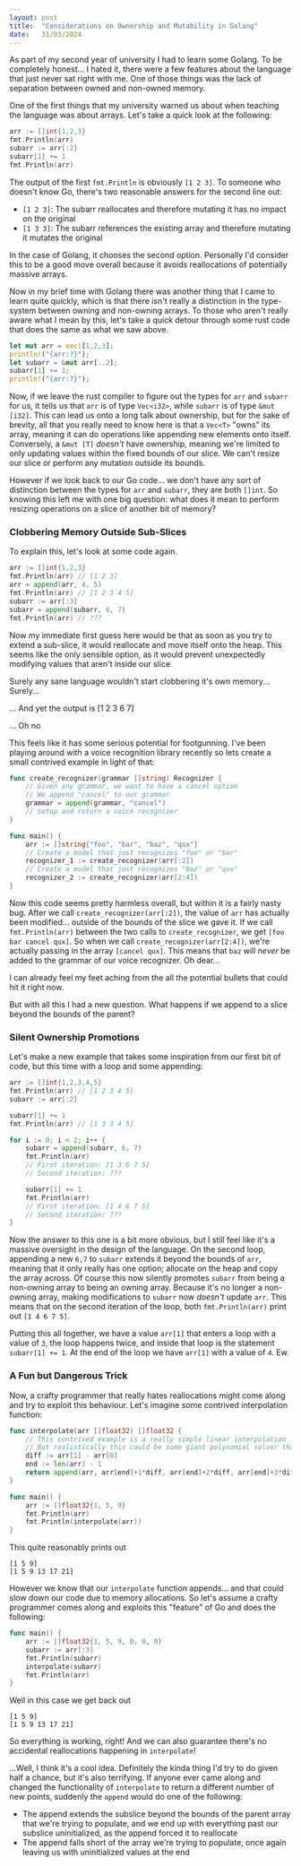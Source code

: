 ```yaml
---
layout: post
title:  "Considerations on Ownership and Mutability in Golang"
date:   31/03/2024
---
```


As part of my second year of university I had to learn some Golang. To be completely honest... I hated it, there were a few features about the language that just never sat right with me. One of those things was the lack of separation between owned and non-owned memory.

One of the first things that my university warned us about when teaching the language was about arrays. Let's take a quick look at the following:
```go
arr := []int{1,2,3}
fmt.Println(arr)
subarr := arr[:2]
subarr[1] += 1
fmt.Println(arr)
```

The output of the first `fmt.Println` is obviously `[1 2 3]`. To someone who doesn't know Go, there's two reasonable answers for the second line out:
- `[1 2 3]`: The subarr reallocates and therefore mutating it has no impact on the original
- `[1 3 3]`: The subarr references the existing array and therefore mutating it mutates the original

In the case of Golang, it chooses the second option. Personally I'd consider this to be a good move overall because it avoids reallocations of potentially massive arrays.

Now in my brief time with Golang there was another thing that I came to learn quite quickly, which is that there isn't really a distinction in the type-system between owning and non-owning arrays. To those who aren't really aware what I mean by this, let's take a quick detour through some rust code that does the same as what we saw above.

```rs
let mut arr = vec![1,2,3];
println!("{arr:?}");
let subarr = &mut arr[..2];
subarr[1] += 1;
println!("{arr:?}");
```

Now, if we leave the rust compiler to figure out the types for `arr` and `subarr` for us, it tells us that `arr` is of type `Vec<i32>`, while `subarr` is of type `&mut [i32]`. This can lead us onto a long talk about ownership, but for the sake of brevity, all that you really need to know here is that a `Vec<T>` "owns" its array, meaning it can do operations like appending new elements onto itself. Conversely, a `&mut [T]` *doesn't* have ownership, meaning we're limited to only updating values within the fixed bounds of our slice. We can't resize our slice or perform any mutation outside its bounds.

However if we look back to our Go code... we don't have any sort of distinction between the types for `arr` and `subarr`, they are both `[]int`. So knowing this left me with one big question: what does it mean to perform resizing operations on a slice of another bit of memory?

### Clobbering Memory Outside Sub-Slices

To explain this, let's look at some code again.

```go
arr := []int{1,2,3}
fmt.Println(arr) // [1 2 3]
arr = append(arr, 4, 5)
fmt.Println(arr) // [1 2 3 4 5]
subarr := arr[:3]
subarr = append(subarr, 6, 7)
fmt.Println(arr) // ???
```

Now my immediate first guess here would be that as soon as you try to extend a sub-slice, it would reallocate and move itself onto the heap. This seems like the only sensible option, as it would prevent unexpectedly modifying values that aren't inside our slice.

Surely any sane language wouldn't start clobbering it's own memory... Surely...

... And yet the output is [1 2 3 6 7]

... Oh no

This feels like it has some serious potential for footgunning. I've been playing around with a voice recognition library recently so lets create a small contrived example in light of that:
```go
func create_recognizer(grammar []string) Recognizer {
    // Given any grammar, we want to have a cancel option
    // We append "cancel" to our grammar
    grammar = append(grammar, "cancel")
    // Setup and return a voice recognizer
}

func main() {
    arr := []string{"foo", "bar", "baz", "qux"}
    // Create a model that just recognizes "foo" or "bar"
    recognizer_1 := create_recognizer(arr[:2])
    // Create a model that just recognizes "baz" or "qux"
    recognizer_2 := create_recognizer(arr[2:4])
}
```

Now this code seems pretty harmless overall, but within it is a fairly nasty bug. After we call `create_recognizer(arr[:2])`, the value of `arr` has actually been modified... outside of the bounds of the slice we gave it. If we call `fmt.Println(arr)` between the two calls to `create_recognizer`, we get `[foo bar cancel qux]`. So when we call `create_recognizer(arr[2:4])`, we're actually passing in the array `[cancel qux]`. This means that `baz` will *never* be added to the grammar of our voice recognizer. Oh dear...

I can already feel my feet aching from the all the potential bullets that could hit it right now.

But with all this I had a new question. What happens if we append to a slice beyond the bounds of the parent?

### Silent Ownership Promotions

Let's make a new example that takes some inspiration from our first bit of code, but this time with a loop and some appending:

```go
arr := []int{1,2,3,4,5}
fmt.Println(arr) // [1 2 3 4 5]
subarr := arr[:2]

subarr[1] += 1
fmt.Println(arr) // [1 3 3 4 5]

for i := 0; i < 2; i++ {
    subarr = append(subarr, 6, 7)
    fmt.Println(arr)
    // First iteration: [1 3 6 7 5]
    // Second iteration: ???

    subarr[1] += 1
    fmt.Println(arr)
    // First iteration: [1 4 6 7 5]
    // Second iteration: ???
}
```

Now the answer to this one is a bit more obvious, but I still feel like it's a massive oversight in the design of the language. On the second loop, appending a new `6,7` to `subarr` extends it beyond the bounds of `arr`, meaning that it only really has one option; allocate on the heap and copy the array across. Of course this now silently promotes `subarr` from being a non-owning array to being an owning array. Because it's no longer a non-owning array, making modifications to `subarr` now *doesn't* update `arr`. This means that on the second iteration of the loop, both `fmt.Println(arr)` print out `[1 4 6 7 5]`.

Putting this all together, we have a value `arr[1]` that enters a loop with a value of `3`, the loop happens twice, and inside that loop is the statement `subarr[1] += 1`. At the end of the loop we have `arr[1]` with a value of `4`. Ew.

### A Fun but Dangerous Trick

Now, a crafty programmer that really hates reallocations might come along and try to exploit this behaviour. Let's imagine some contrived interpolation function:

```go
func interpolate(arr []float32) []float32 {
    // This contrived example is a really simple linear interpolation
    // But realistically this could be some giant polynomial solver that uses dozens of points
    diff := arr[1] - arr[0]
    end := len(arr) - 1
    return append(arr, arr[end]+1*diff, arr[end]+2*diff, arr[end]+3*diff)
}

func main() {
    arr := []float32{1, 5, 9}
    fmt.Println(arr)
    fmt.Println(interpolate(arr))
}
```

This quite reasonably prints out
```
[1 5 9]
[1 5 9 13 17 21]
```

However we know that our `interpolate` function appends... and that could slow down our code due to memory allocations. So let's assume a crafty programmer comes along and exploits this "feature" of Go and does the following:

```go
func main() {
    arr := []float32{1, 5, 9, 0, 0, 0}
    subarr := arr[:3]
    fmt.Println(subarr)
    interpolate(subarr)
    fmt.Println(arr)
}
```

Well in this case we get back out
```
[1 5 9]
[1 5 9 13 17 21]
```

So everything is working, right! And we can also guarantee there's no accidental reallocations happening in `interpolate`!

...Well, I think it's a cool idea. Definitely the kinda thing I'd try to do given half a chance, but it's also terrifying. If anyone ever came along and changed the functionality of `interpolate` to return a different number of new points, suddenly the `append` would do one of the following:
- The append extends the subslice beyond the bounds of the parent array that we're trying to populate, and we end up with everything past our subslice uninitialized, as the append forced it to reallocate
- The append falls short of the array we're trying to populate, once again leaving us with uninitialized values at the end